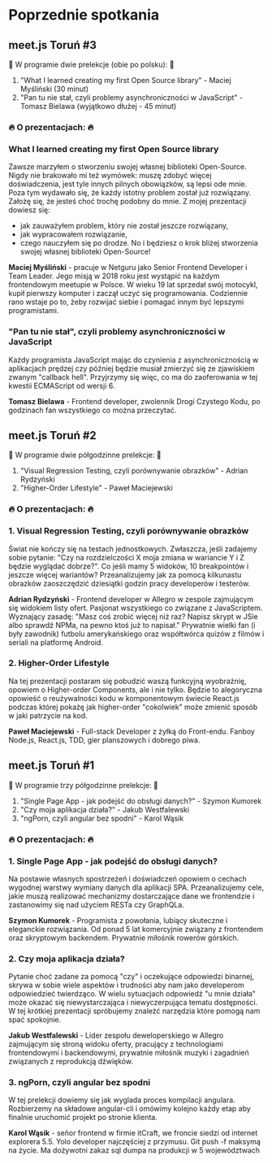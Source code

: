 # Poprzednie spotkania

## meet.js Toruń #3

🎤 W programie dwie prelekcje (obie po polsku): 🎤
1. "What I learned creating my first Open Source library" - Maciej Myśliński (30 minut)
2. "Pan tu nie stał, czyli problemy asynchroniczności w JavaScript" - Tomasz Bielawa (wyjątkowo dłużej - 45 minut)

### 🔥 O prezentacjach: 🔥

### What I learned creating my first Open Source library

Zawsze marzyłem o stworzeniu swojej własnej biblioteki Open-Source. Nigdy nie brakowało mi też wymówek: muszę zdobyć więcej doświadczenia, jest tyle innych pilnych obowiązków, są lepsi ode mnie. Poza tym wydawało się, że każdy istotny problem został już rozwiązany. Założę się, że jesteś choć trochę podobny do mnie.
Z mojej prezentacji dowiesz się:
- jak zauważyłem problem, który nie został jeszcze rozwiązany,
- jak wypracowałem rozwiązanie,
- czego nauczyłem się po drodze.
No i będziesz o krok bliżej stworzenia swojej własnej biblioteki Open-Source!

**Maciej Myśliński** - pracuje w Netguru jako Senior Frontend Developer i Team Leader. Jego misją w 2018 roku jest wystąpić na każdym frontendowym meetupie w Polsce. W wieku 19 lat sprzedał swój motocykl, kupił pierwszy komputer i zaczął uczyć się programowania. Codziennie rano wstaje po to, żeby rozwijać siebie i pomagać innym być lepszymi programistami.

### "Pan tu nie stał", czyli problemy asynchroniczności w JavaScript

Każdy programista JavaScript mając do czynienia z asynchronicznością w aplikacjach 
prędzej czy później będzie musiał zmierzyć się ze zjawiskiem zwanym "callback hell".
Przyjrzymy się więc, co ma do zaoferowania w tej kwestii ECMAScript od wersji 6.

**Tomasz Bielawa** - Frontend developer, zwolennik Drogi Czystego Kodu, po godzinach fan wszystkiego co można przeczytać.

## meet.js Toruń #2

🎤 W programie dwie półgodzinne prelekcje: 🎤
1. "Visual Regression Testing, czyli porównywanie obrazków" - Adrian Rydzyński
2. "Higher-Order Lifestyle" - Paweł Maciejewski

### 🔥 O prezentacjach: 🔥

### 1. Visual Regression Testing, czyli porównywanie obrazków
Świat nie kończy się na testach jednostkowych. Zwłaszcza, jeśli zadajemy sobie pytanie: "Czy na rozdzielczości X moja zmiana w wariancie Y i Z będzie wyglądać dobrze?". Co jeśli mamy 5 widoków, 10 breakpointów i jeszcze więcej wariantów? Przeanalizujemy jak za pomocą kilkunastu obrazków zaoszczędzić dziesiątki godzin pracy developerów i testerów.

**Adrian Rydzyński** - Frontend developer w Allegro w zespole zajmującym się widokiem listy ofert. Pasjonat wszystkiego co związane z JavaScriptem. Wyznający zasadę: "Masz coś zrobić więcej niż raz? Napisz skrypt w JSie albo sprawdź NPMa, na pewno ktoś już to napisał." Prywatnie wielki fan (i były zawodnik) futbolu amerykańskiego oraz współtwórca quizów z filmów i seriali na platformę Android.

### 2. Higher-Order Lifestyle
Na tej prezentacji postaram się pobudzić waszą funkcyjną wyobraźnię, opowiem o Higher-order Components, ale i nie tylko. Będzie to alegoryczna opowieść o reużywalności kodu w komponentowym świecie React.js podczas której pokażę jak higher-order "cokolwiek" może zmienić sposób w jaki patrzycie na kod.

**Paweł Maciejewski** - Full-stack Developer z żyłką do Front-endu. Fanboy Node.js, React.js, TDD, gier planszowych i dobrego piwa.

## meet.js Toruń #1

🎤 W programie trzy półgodzinne prelekcje: 🎤
1. "Single Page App - jak podejść do obsługi danych?" - Szymon Kumorek
2. "Czy moja aplikacja działa?" - Jakub Westfalewski
3. "ngPorn, czyli angular bez spodni" - Karol Wąsik


### 🔥 O prezentacjach: 🔥

### 1. Single Page App - jak podejść do obsługi danych?
Na postawie własnych spostrzeżeń i doświadczeń opowiem o cechach wygodnej warstwy wymiany danych dla aplikacji SPA. Przeanalizujemy cele, jakie muszą realizować mechanizmy dostarczające dane we frontendzie i zastanowimy się nad użyciem RESTa czy GraphQLa.

**Szymon Kumorek** - Programista z powołania, lubiący skuteczne i eleganckie rozwiązania. Od ponad 5 lat komercyjnie związany z frontendem oraz skryptowym backendem. Prywatnie miłośnik rowerów górskich.

### 2. Czy moja aplikacja działa?
Pytanie choć zadane za pomocą "czy" i oczekujące odpowiedzi binarnej, skrywa w sobie wiele aspektów i trudności aby nam jako developerom odpowiedzieć twierdząco. W wielu sytuacjach odpowiedź "u mnie działa" może okazać się niewystarczająca i niewyczerpująca tematu dostępności. W tej krótkiej prezentacji spróbujemy znaleźć narzędzia które pomogą nam spać spokojnie. 

**Jakub Westfalewski** - Lider zespołu deweloperskiego w Allegro zajmującym się stroną widoku oferty, pracujący z technologiami frontendowymi i backendowymi, prywatnie miłośnik muzyki i zagadnień związanych z reprodukcją dźwięków.

### 3. ngPorn, czyli angular bez spodni
W tej prelekcji dowiemy się jak wyglada proces kompilacji angulara. Rozbierzemy na składowe angular-cli i omówimy kolejno każdy etap aby finalnie uruchomić projekt po stronie klienta.

**Karol Wąsik** - señor frontend w firmie itCraft, we froncie siedzi od internet explorera 5.5. Yolo developer najczęściej z przymusu. Git push -f maksymą na życie. Ma dożywotni zakaz sql dumpa na produkcji w 5 województwach

